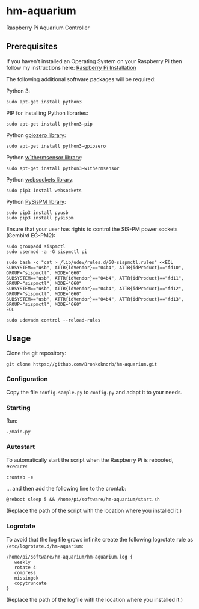 # hm-aquarium
Raspberry Pi Aquarium Controller

## Prerequisites

If you haven't installed an Operating System on your Raspberry Pi then follow my instructions here: [Raspberry Pi Installation](https://github.com/oh-balcony/oh-balcony.github.io/wiki/Raspberry-Pi-Installation)

The following additional software packages will be required:

Python 3:

    sudo apt-get install python3

PIP for installing Python libraries:

    sudo apt-get install python3-pip

Python [gpiozero library](http://gpiozero.readthedocs.io):

    sudo apt-get install python3-gpiozero

Python [w1thermsensor library](https://github.com/timofurrer/w1thermsensor/):

    sudo apt-get install python3-w1thermsensor

Python [websockets library](https://websockets.readthedocs.io/):

    sudo pip3 install websockets
    
Python [PySisPM library](https://github.com/xypron/pysispm):

    sudo pip3 install pyusb
    sudo pip3 install pysispm
    
Ensure that your user has rights to control the SIS-PM power sockets (Gembird EG-PM2):

```
sudo groupadd sispmctl
sudo usermod -a -G sispmctl pi

sudo bash -c "cat > /lib/udev/rules.d/60-sispmctl.rules" <<EOL
SUBSYSTEM=="usb", ATTR{idVendor}=="04b4", ATTR{idProduct}=="fd10", GROUP="sispmctl", MODE="660"
SUBSYSTEM=="usb", ATTR{idVendor}=="04b4", ATTR{idProduct}=="fd11", GROUP="sispmctl", MODE="660"
SUBSYSTEM=="usb", ATTR{idVendor}=="04b4", ATTR{idProduct}=="fd12", GROUP="sispmctl", MODE="660"
SUBSYSTEM=="usb", ATTR{idVendor}=="04b4", ATTR{idProduct}=="fd13", GROUP="sispmctl", MODE="660"
EOL

sudo udevadm control --reload-rules
```

## Usage

Clone the git repository:

    git clone https://github.com/Bronkoknorb/hm-aquarium.git

### Configuration

Copy the file `config.sample.py` to `config.py` and adapt it to your needs.

### Starting

Run:

    ./main.py

### Autostart

To automatically start the script when the Raspberry Pi is rebooted, execute:

    crontab -e

... and then add the following line to the crontab:

    @reboot sleep 5 && /home/pi/software/hm-aquarium/start.sh

(Replace the path of the script with the location where you installed it.)

### Logrotate

To avoid that the log file grows infinite create the following logrotate rule as `/etc/logrotate.d/hm-aquarium`:

```
/home/pi/software/hm-aquarium/hm-aquarium.log {
   weekly
   rotate 4
   compress
   missingok
   copytruncate
}
```
(Replace the path of the logfile with the location where you installed it.)
